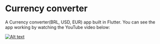 # Currency converter

A Currency converter(BRL, USD, EUR) app built in Flutter.
You can see the app working by watching the YouTube video below:

[![Alt text](https://img.youtube.com/vi/kGSiA520ahM/0.jpg)](https://www.youtube.com/watch?v=kGSiA520ahM)

